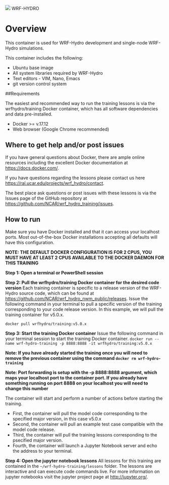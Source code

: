 ![](https://ral.ucar.edu/sites/default/files/public/wrf_hydro_symbol_logo_2017_09_150pxby63px.png) WRF-HYDRO

# Overview
This container is used for WRF-Hydro development and single-node WRF-Hydro simulations.

This container includes the following:

* Ubuntu base image
* All system libraries required by WRF-Hydro
* Text editors - VIM, Nano, Emacs
* git version control system

##Requirements

The easiest and recommended way to run the training lessons is via the wrfhydro/training Docker container, which has all software dependencies and data pre-installed.

* Docker >= v.17.12
* Web browser (Google Chrome recommended)

## Where to get help and/or post issues
If you have general questions about Docker, there are ample online resources including the excellent Docker documentation at https://docs.docker.com/.

If you have questions regarding the lessons please contact us here https://ral.ucar.edu/projects/wrf_hydro/contact. 

The best place ask questions or post issues with these lessons is via the Issues page of the GitHub repository at https://github.com/NCAR/wrf_hydro_training/issues.

## How to run
Make sure you have Docker installed and that it can access your localhost ports. Most out-of-the-box
Docker installations accepting all defaults will have this configuration. 

**NOTE: THE DEFAULT DOCKER CONFIGURATION IS FOR 2 CPUS, YOU MUST HAVE AT LEAST 2 CPUS AVAILABLE TO THE DOCKER DAEMON FOR THIS TRAINING**

**Step 1: Open a terminal or PowerShell session**

**Step 2: Pull the wrfhydro/training Docker container for the desired code version**
Each training container is specific to a release version of the WRF-Hydro source code, which can be found at https://github.com/NCAR/wrf_hydro_nwm_public/releases.
Issue the following command in your terminal to pull a specific version of the training
corresponding to your code release version. In this example, we will pull the training container for v5.0.x.

`docker pull wrfhydro/training:v5.0.x`

**Step 3: Start the training Docker container**
Issue the following command in your terminal session to start the training Docker container.
`docker run --name wrf-hydro-training -p 8888:8888 -it wrfhydro/training:v5.0.x`

**Note: If you have already started the training once you will need to remove the previous container using the command
`docker rm wrf-hydro-training`**

**Note: Port forwarding is setup with the -p 8888:8888 argument, which maps your localhost port to
the container port. If you already have something running on port 8888 on your localhost you will
need to change this number**

The container will start and perform a number of actions before starting the training.
* First, the container will pull the model code corresponding to the specified major version, in this case v5.0.x
* Second, the container will pull an example test case compatible with the model code release.
* Third, the container will pull the training lessons corresponding to the psecified major version.
* Fourth, the container will launch a Jupyter Notebook server and echo the address to your terminal.

**Step 4: Open the jupyter notebook lessons**
All lessons for this training are contained in the `~/wrf-hydro-training/lessons` folder. The
lessons are interactive and can execute code commands live. For more information on jupyter
notebooks visit the jupyter project page at http://jupyter.org/.
